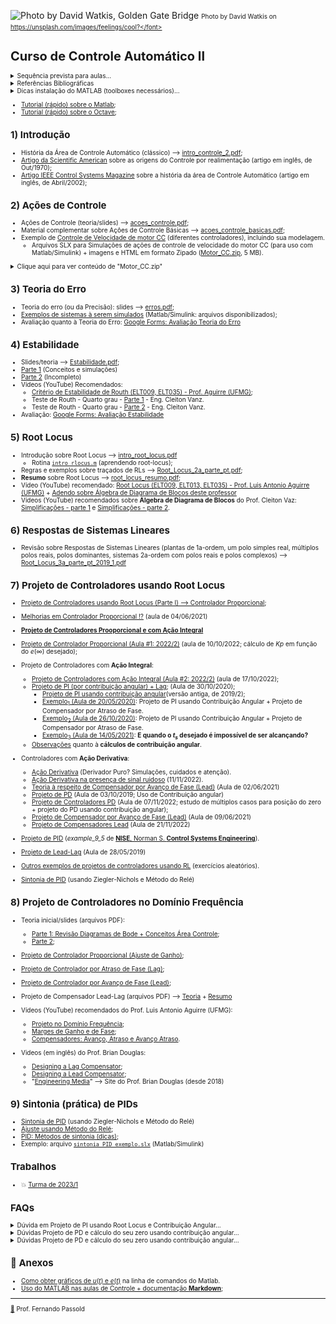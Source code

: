 <!-- ttitle: Controle Automático II -->

![Photo by David Watkis, Golden Gate Bridge](https://images.unsplash.com/photo-1566153580922-16a9709fff30?ixlib=rb-1.2.1&ixid=MnwxMjA3fDB8MHxwaG90by1wYWdlfHx8fGVufDB8fHx8&auto=format&fit=crop&w=1469&q=80) 
<font size="1"> Photo by David Watkis on https://unsplash.com/images/feelings/cool?</font> 

# Curso de Controle Automático II

<details><summary>Sequência prevista para aulas...</summary>
<p>

![gráfico](1_intro/sequencia_aulas.png)

</p>
</details>

<details><summary>Referências Bibliográficas</summary>
<p>

* **NISE**, Norman S. **Engenharia de sistemas de controle**. 7. ed. Rio de Janeiro: LTC, 2017. xiv, 751 p. ISBN 9788521634355. Número de chamada: 681.5 N724e 7.ed.-2017.  

* **NISE**, Norman S. **Engenharia de sistemas de controle**. 7. Rio de Janeiro LTC 2017 1 [Acesso online (via UPF)](https://secure.upf.br/pergamum/biblioteca_s/acesso_login.php?cod_acervo_acessibilidade=5014181&acesso=aHR0cHM6Ly9pbnRlZ3JhZGEubWluaGFiaWJsaW90ZWNhLmNvbS5ici9ib29rcy85Nzg4NTIxNjM0Mzc5&label=acesso%20restrito). ISBN 9788521634379. Acervo BU/UPF: 5014181.

</p>
</details>

<details><summary>Dicas instalação do MATLAB (toolboxes necessários)...</summary>
<p>

> Para os propósitos desta disciplina (Controle Automático I, Controle Automático II e Controle Automático III), é altamente desejável o uso do Matlab/Simulink.
>
> O software Matlab/Simulink normalmente vêm acompanhado de vários "toolboxes" (bibliotecas extras que complementam suas funções), em tal quantidade que sua instalação completa (todos os toolboxes), facilmente pode exigir mais de 30 GBytes de espaço em disco!
> 
> Sugere-se no momento da instalação do Matlab/Simulink, optar-se pela instalação dos seguintes pacotes:
>
> Products:
> MATLAB (**>= Matlab R2017b**)</br>
> [x] **Simulink**</br> 
> [x] **Control System Toolbox**</br>
> [x] **Curve Fitting Toolbox**</br>
>
> A lista acima envolvendo instalação do Matlab versão 2017B realizada num MacOS exigiu:
> Installation Size: 5,759 MB (5,7 Gbytes) 
> (Espaço ocupado numa máquina executando MacOS Monterey; o espaço final pode variar um pouco para sistemas Linux ou Windows)
> 
> Recomenda-se também: </br>
> [x] Symbolic Math Toolbox </br>
> [x] SimEvents </br>
> [x] Simscape </br>
> [x] Simscape Driveline </br>
> [x] Simscape Electronics </br>
> [x] Simscape Fluids </br>
> [x] Simscape Multibody </br>
> 
> **Exemplo real**: Instalação do MATLAB Version: 9.5.0.944444 (R2018b) em Windows 11,com os seguintes toolboxes:
> 
```bash
MATLAB                                                Version 9.5         (R2018b)
Simulink                                              Version 9.2         (R2018b)
Computer Vision System Toolbox                        Version 8.2         (R2018b)
Control System Toolbox                                Version 10.5        (R2018b)
Curve Fitting Toolbox                                 Version 3.5.8       (R2018b)
Data Acquisition Toolbox                              Version 3.14        (R2018b)
Database Toolbox                                      Version 9.0         (R2018b)
Deep Learning Toolbox                                 Version 12.0        (R2018b)
Fixed-Point Designer                                  Version 6.2         (R2018b)
Fuzzy Logic Toolbox                                   Version 2.4         (R2018b)
Image Acquisition Toolbox                             Version 5.5         (R2018b)
Image Processing Toolbox                              Version 10.3        (R2018b)
MATLAB Coder                                          Version 4.1         (R2018b)
MATLAB Distributed Computing Server                   Version 6.13        (R2018b)
Optimization Toolbox                                  Version 8.2         (R2018b)
Parallel Computing Toolbox                            Version 6.13        (R2018b)
Partial Differential Equation Toolbox                 Version 3.1         (R2018b)
Robotics System Toolbox                               Version 2.1         (R2018b)
Sensor Fusion and Tracking Toolbox                    Version 1.0         (R2018b)
Signal Processing Toolbox                             Version 8.1         (R2018b)
SimEvents                                             Version 5.5         (R2018b)
Simscape                                              Version 4.5         (R2018b)
Simscape Driveline                                    Version 2.15        (R2018b)
Simscape Electrical                                   Version 7.0         (R2018b)
Simscape Fluids                                       Version 2.5         (R2018b)
Simscape Multibody                                    Version 6.0         (R2018b)
Simulink 3D Animation                                 Version 8.1         (R2018b)
Simulink Check                                        Version 4.2         (R2018b)
Simulink Coder                                        Version 9.0         (R2018b)
Simulink Control Design                               Version 5.2         (R2018b)
Simulink Coverage                                     Version 4.2         (R2018b)
Simulink Desktop Real-Time                            Version 5.7         (R2018b)
Simulink PLC Coder                                    Version 2.6         (R2018b)
Simulink Real-Time                                    Version 6.9         (R2018b)
Simulink Requirements                                 Version 1.2         (R2018b)
Simulink Test                                         Version 2.5         (R2018b)
Stateflow                                             Version 9.2         (R2018b)
Statistics and Machine Learning Toolbox               Version 11.4        (R2018b)
Symbolic Math Toolbox                                 Version 8.2         (R2018b)
System Identification Toolbox                         Version 9.9         (R2018b)
```

> Exigiu: 15,7 Gbytes de espaço em disco!
</p>
</details>

* [Tutorial (rápido) sobre o Matlab](https://fpassold.github.io/Matlab/tutorial.html);
* [Tutorial (rápido) sobre o Octave](https://fpassold.github.io/Octave/octave_inicio.html);

## 1) Introdução

* História da Área de Controle Automático (clássico) --> [intro_controle_2.pdf](1_intro/intro_controle_2.pdf);
* [Artigo da Scientific American](1_intro/The%20Origins%20of%20Feedback%20Control.pdf) sobre as origens do Controle por realimentação (artigo em inglês, de Out/1970);
* [Artigo IEEE Control Systems Magazine](1_intro/IEEE%20Xplore%20Full-Text%20PDF%20-%20Feeback%20Control-%20An%20Invisible%20Thread%20in%20the%20History%20of%20Technology.pdf) sobre a história da área de Controle Automático (artigo em inglês, de Abril/2002);

## 2) Ações de Controle

* Ações de Controle (teoria/slides) --> [acoes_controle.pdf](2_acoes/acoes_controle.pdf);
* Material complementar sobre Açôes de Controle Básicas --> [acoes_controle_basicas.pdf](2_acoes/acoes_controle_basicas.pdf);
* Exemplo de [Controle de Velocidade de motor CC](Testes_Velocidade_Motor_CC/modelagem_motor_cc.html) (diferentes controladores), incluindo sua modelagem.
    * Arquivos SLX para Simulações de ações de controle de velocidade do motor CC (para uso com Matlab/Simulink) + imagens e HTML em formato Zipado ([Motor_CC.zip](2_acoes/Motor_CC.zip), 5 MB).
    
<details><summary>Clique aqui para ver conteúdo de "Motor_CC.zip"</summary>
<p>

```bash
Downloads % unzip -l Motor_CC.zip
Archive:  Motor_CC.zip
  Length      Date    Time    Name
---------  ---------- -----   ----
        0  08-02-2023 17:07   Motor_CC/
   532911  08-31-2020 16:00   Motor_CC/Armature Controlled DC Motor - Wikipedia.pdf
   616785  08-31-2020 17:40   Motor_CC/Control Tutorials for MATLAB and Simulink - Motor Speed: Simulink Control.pdf
   496414  08-31-2020 17:39   Motor_CC/Control Tutorials for MATLAB and Simulink - Motor Speed: Simulink Modeling.pdf
   672037  08-31-2020 15:53   Motor_CC/Creating a High-Fidelity Model of an Electric Motor for Control System Design and Verification - MATLAB & Simulink.pdf
   196291  08-31-2020 15:52   Motor_CC/DC Motor Model.pdf
   148642  09-01-2020 22:34   Motor_CC/modelagem_motor_cc.html
    11871  09-01-2020 22:34   Motor_CC/modelagem_motor_cc.md
  1456599  09-01-2020 22:34   Motor_CC/modelagem_motor_cc.pdf
    32883  08-31-2020 17:21   Motor_CC/monitoracao_motor_cont_Prop.png
    22922  08-31-2020 17:31   Motor_CC/monitoramento_cont_PD.png
    27987  08-31-2020 17:27   Motor_CC/monitoramento_cont_PI.png
    34142  08-31-2020 17:35   Motor_CC/Motor_CC_Velocidade-modelo_interno.pdf
   154191  08-31-2020 18:55   Motor_CC/Motor_CC_Velocidade-modelo_interno.png
    23847  08-31-2020 17:33   Motor_CC/motor_cc_velocidade-subsistema.pdf
    52161  08-31-2020 18:56   Motor_CC/motor_cc_velocidade-subsistema.png
    38708  08-31-2020 17:28   Motor_CC/motor_cc_velocidade_cont_PD.pdf
   131721  08-31-2020 19:20   Motor_CC/motor_cc_velocidade_cont_PD.png
    37639  08-31-2020 17:23   Motor_CC/motor_cc_velocidade_cont_PI.pdf
    43061  08-31-2020 19:25   Motor_CC/motor_cc_velocidade_cont_PID.pdf
   194239  08-31-2020 19:25   Motor_CC/motor_cc_velocidade_cont_PID.png
    34534  08-31-2020 17:17   Motor_CC/motor_cc_velocidade_cont_Prop.pdf
   129720  08-31-2020 19:06   Motor_CC/motor_cc_velocidade_cont_Prop.png
    28247  08-31-2020 17:16   Motor_CC/motor_cc_velocidade_teste_MA.pdf
    71860  08-31-2020 18:59   Motor_CC/motor_cc_velocidade_teste_MA.png
    15737  08-31-2020 17:47   Motor_CC/motor_phisic_setup.png
    31648  08-31-2020 18:05   Motor_CC/Picture1.png
    34539  08-31-2020 18:15   Motor_CC/Picture2.png
    36338  08-31-2020 18:19   Motor_CC/Picture3.png
    39880  08-31-2020 18:49   Motor_CC/Picture4.png
    30494  08-31-2020 18:51   Motor_CC/Picture44.png
    35633  08-31-2020 17:11   Motor_CC/resposta_PID.png
    25237  08-31-2020 17:30   Motor_CC/resultado_cont_PD.png
    30466  08-31-2020 17:24   Motor_CC/resultado_cont_PI.png
    33204  08-31-2020 17:19   Motor_CC/resultado_cont_Prop.png
    40831  08-31-2020 17:15   Motor_CC/resultado_MA.png
        0  08-02-2023 17:07   Motor_CC/Simulink/
    23960  08-31-2020 17:35   Motor_CC/Simulink/motor_cc_velocidade.slx
    23849  08-31-2020 17:32   Motor_CC/Simulink/motor_cc_velocidade_cont_PD.slx
    23722  08-31-2020 17:27   Motor_CC/Simulink/motor_cc_velocidade_cont_PI.slx
    24127  08-31-2020 17:12   Motor_CC/Simulink/motor_cc_velocidade_cont_PID.slx
    23685  08-31-2020 17:22   Motor_CC/Simulink/motor_cc_velocidade_cont_Prop.slx
    23048  08-31-2020 17:15   Motor_CC/Simulink/motor_cc_velocidade_teste_MA.slx
---------                     -------
  5685810                     43 files
```

Instruções:

* Baixar apenas o arquivo Motor_CC.zio (quase 5 Mbytes);
* Depois descompactar arquivo Motor_CC.zip. 
* Serão gerados vários arquivos a partir da pasta "\Motor_CC"; 
* Nesta pasta busque pelo arquivo "modelagem_motor_cc.html". Abra este arquivo no seu browser preferido. 
* É criando ainda um subdiretório à partir da pasta anterior: \Motor_CC\Simulink", contendo todos os arquivos SLX (diagramas de blocos para Matlab/Simulink). Indique este "path" no Matlab para pode acessar estes arquivos.
* **Obs.:** Executar script `motor.m` ANTES de rodar rotinas SLX do Simulink. Senão Simulink será paralizado com mensagem de erro questionando sobre variáveis desconhecidas). Na janela de console (comandos) do Matlab, basta digitar: `>> motor`.

</p>
</details>

## 3) Teoria do Erro

* Teoria do erro (ou da Precisão): slides --> [erros.pdf](3_erros/erros.pdf);
* [Exemplos de sistemas à serem simulados](Simulink_Erros/Readme.html) (Matlab/Simulink: arquivos disponibilizados);
* Avaliação quanto à Teoria do Erro: [Google Forms: Avaliação Teoria do Erro](https://docs.google.com/forms/d/e/1FAIpQLSf1dYZ52eQAYvpfKVSjnaPG8YJSuukig0y84F19SRApwe4Rsw/viewform)

## 4) Estabilidade

- Slides/teoria --> [Estabilidade.pdf](4_estabilidade/Estabilidade.pdf);
- [Parte 1](estabilidade.html) (Conceitos e simulações)
- [Parte 2](estabilidade2.html) (Incompleto)
- Vídeos (YouTube) Recomendados:
  - [Critério de Estabilidade de Routh (ELT009, ELT035) - Prof. Aguirre (UFMG)](https://www.youtube.com/watch?v=NjyjJ6qtOMs&authuser=1);
  - Teste de Routh - Quarto grau - [Parte 1](https://www.youtube.com/watch?v=XU8Xj7KMTdI&authuser=1) - Eng. Cleiton Vanz.
  - Teste de Routh - Quarto grau - [Parte 2](https://www.youtube.com/watch?v=Th0MQoAclKs&authuser=1) - Eng. Cleiton Vanz.
- Avaliação: [Google Forms: Avaliação Estabilidade](https://docs.google.com/forms/d/e/1FAIpQLSfTMz4hUTPVmExId7o_wwuXPOtGJ8mJjmqOIPfE2QryEfH60Q/viewform)

## 5) Root Locus

* Introdução sobre Root Locus --> [intro_root_locus.pdf](6_RL/intro_root_locus.pdf)
  * Rotina [`intro_rlocus.m`](6_RL/intro_rlocus.m) (aprendendo root-locus);
* Regras e exemplos sobre traçados de RLs --> [Root_Locus_2a_parte_pt.pdf](6_RL/Root_Locus_2a_parte_pt.pdf);
* **Resumo** sobre Root Locus --> [root_locus_resumo.pdf](6_RL/root_locus_resumo.pdf);
* Vídeo (YouTube) recomendado: [Root Locus (ELT009, ELT013, ELT035) - Prof. Luis Antonio Aguirre (UFMG)](https://www.youtube.com/watch?v=OQgDXdpZfXE&authuser=1) + [Adendo sobre Álgebra de Diagrama de Blocos deste professor](6_RL/AdendoaoVideoAlgebradeDiagramadeBlocos.pdf)
* Vídeos (YouTube) recomendados sobre **Álgebra de Diagrama de Blocos** do Prof. Cleiton Vaz: [Simplificações - parte 1](https://www.youtube.com/watch?v=aj7CTW8rHOA&authuser=1) e [Simplificações - parte 2](https://www.youtube.com/watch?v=HOdfgqtAL4c&authuser=1).

## 6) Respostas de Sistemas Lineares

* Revisão sobre Respostas de Sistemas Lineares (plantas de 1a-ordem, um polo simples real, múltiplos polos reais, polos dominantes, sistemas 2a-ordem com polos reais e polos complexos) --> [Root_Locus_3a_parte_pt_2019_1.pdf](5_respostas/Root_Locus_3a_parte_pt_2019_1.pdf)

## 7) Projeto de Controladores usando Root Locus

- [Projeto de Controladores usando Root Locus (Parte I) --> Controlador Proporcional](projeto_usando_root_locus_parte_1.html);
- [Melhorias em Controlador Proporcional !?](Melhora_Kp/melhorias_controlador_proporcional.html) (aula de 04/06/2021)
- [**Projeto de Controladores Prooporcional e com Ação Integral**](PI_parte1.html)
- [Projeto de Controlador Proporcional (Aula #1: 2022/2)](control2inf_2020_2/aula_10102022.html) (aula de 10/10/2022; cálculo de $Kp$ em função do $e(\infty)$ desejado);

- Projeto de Controladores com **Ação Integral**:
  - [Projeto de Controladores com Ação Integral (Aula #2: 2022/2)](control2inf_2020_2/17102022.html) (aula de 17/10/2022);
  - [Projeto de PI (por contribuição angular) + Lag](PI_angular_Lag.html); (Aula de 30/10/2020);
    - [Projeto de PI usando contribuição angular](projeto_controladores_acao_integral_extendido.html)(versão antiga, de 2019/2);
    - [Exemplo$_1$ (Aula de 20/05/2020)](aula_20_05_2020/aula_20_05_2020.html): Projeto de PI usando Contribuição Angular + Projeto de Compensador por Atraso de Fase.
    - [Exemplo$_2$ (Aula de 26/10/2020)](2020_2/PI_Lag_aula_26_10_2020.html): Projeto de PI usando Contribuição Angular + Projeto de Compensador por Atraso de Fase.
    - [Exemplo$_3$ (Aula de 14/05/2021)](controle_2_info_2021_1/aula_14_05_2021.html): **E quando o $t_s$ desejado é impossível de ser alcançando?**
  - [Observações](observacoes_cuidados_contribuicao_angular.html) quanto à **cálculos de contribuição angular**.

- Controladores com **Ação Derivativa**:  
  - [Ação Derivativa](Acao_Derivativa.html) (Derivador Puro? Simulações, cuidados e atenção).
  - [Ação Derivativa na presença de sinal ruidoso](Exemplo_ruido_acao_derivativa/circuito_derivativo.html) (11/11/2022).
  - [Teoria à respeito de Compensador por Avanço de Fase (Lead)](Teoria_PD_Lead/acoes_derivativas.html) (Aula de 02/06/2021)  
  - [Projeto de PD](aula_PD_03out2019.html) (Aula de 03/10/2019; Uso de Contribuição angular)
  - [Projeto de Controladores PD](control2inf_2020_2/aula_07112022.html) (Aula de 07/11/2022; estudo de múltiplos casos para posição do zero + projeto do PD usando contribuição angular);
  - [Projeto de Compensador por Avanço de Fase (Lead)](projeto_Lead/exemplo_lead.html) (Aula de 09/06/2021)
  - [Projeto de Compensadores Lead](control2inf_2020_2/aula_21_11_2022.html) (Aula de 21/11/2022)

- [Projeto de PID](PID/examplo_9_5_PID.html) (*example_9_5* de [**NISE**, Norman S. **Control Systems Engineering**](https://bcs.wiley.com/he-bcs/Books?action=index&itemId=1118170512&bcsId=9295)).

- [Projeto de Lead-Lag](Aula_28_05_2019_lead_lag.html) (Aula de 28/05/2019)

- [Outros exemplos de projetos de controladores usando RL](exercicios/exercicios.html) (exercícios aleatórios).

- [Sintonia de PID](8_Ajuste_PID/Sintonia_PIDs_usando_ZN.html) (usando Ziegler-Nichols e Método do Relé)

## 8) Projeto de Controladores no Domínio Frequência

- Teoria inicial/slides (arquivos PDF):
  - [Parte 1: Revisão Diagramas de Bode + Conceitos Área Controle](10_bode/Cap_10_Tecnicas_Resposta_Frecuencia_parte_1-ptbr.pdf);
  - [Parte 2](10_bode/Cap_10_Tecnicas_Resposta_Frecuencia_2a_parte.pdf);
- [Projeto de Controlador Proporcional (Ajuste de Ganho)](projeto_bode_01.html);
- [Projeto de Controlador por Atraso de Fase (Lag)](lag_bode.html);
- [Projeto de Controlador por Avanço de Fase (Lead)](lead_bode.html);
- Projeto de Compensador Lead-Lag (arquivos PDF) --> [Teoria](10_bode/Projeto_baseado_Resposta_Frequencia_Lag_Lead.pdf) + [Resumo](10_bode/projetos_lead_lag.pdf)

- Vídeos (YouTube) recomendados do Prof. Luis Antonio Aguirre (UFMG):
  - [Projeto no Domínio Frequência](https://www.youtube.com/watch?v=TicWSrtXMvU&authuser=1);
  - [Marges de Ganho e de Fase](https://www.youtube.com/watch?v=NqlbKB8bm6Q&authuser=1);
  - [Compensadores: Avanço, Atraso e Avanço Atraso](https://www.youtube.com/watch?v=M9klBSezRQA&authuser=1).


- Videos (em inglês) do Prof. Brian Douglas:
  - [Designing a Lag Compensator](https://www.youtube.com/watch?v=-4bY4W0hvFA&authuser=1);
  - [Designing a Lead Compensator](https://www.youtube.com/watch?v=rH44ttR3G4Q&authuser=1);
  - "[Engineering Media](https://engineeringmedia.com)" --> Site do Prof. Brian Douglas (desde 2018)


## 9) Sintonia (prática) de PIDs

* [Sintonia de PID](8_Ajuste_PID/Sintonia_PIDs_usando_ZN.html) (usando Ziegler-Nichols e Método do Relé)
* [Ajuste usando Método do Relé](8_Ajuste_PID/ajuste_metodo_rele.pdf);
* [PID: Métodos de sintonia (dicas)](8_Ajuste_PID/PID_metodos_sintonia.pdf);
* Exemplo: arquivo [`sintonia_PID_exemplo.slx`](8_Ajuste_PID/sintonia_PID_exemplo.slx) (Matlab/Simulink)

## Trabalhos

* :boom: [Turma de 2023/1](trabalho_2023_1/trabalho_2023_1.html) 

## FAQs

<details><summary>Dúvida em Projeto de PI usando Root Locus e Contribuição Angular...</summary>
<p>

> Dúvida associada com posição do zero do controlador, o qual achamos por contribuição angular. No arquivo, há dois tipos de tentativa: a primeira seguindo à risca o que estava no material do senhor quanto ao processo de achar o local do zero, e a segunda mudando a equação das somatórias dos polos e zeros, como o senhor poderá ver no arquivo. 
>
> Gostaríamos de saber como podemos proceder nesse caso, e se ele se encaixa na observação feita pelo senhor no material sobre amplitudes excessivas para a ação de controle.
>
> Segue [PDF](FAQ/Dvuidas%20Controlador_PI.pdf) original com a dúvida, acrescido de comentários no próprio PDF.
</p>
</details>

<details><summary>Dúvidas Projeto de PD e cálculo do seu zero usando contribuição angular...</summary>
<p>

> Dúvidas Projeto de PD e cálculo do seu zero usando contribuição angular... --> [PDF](FAQ/observacoes_cuidados_contribuicao_angular.pdf)
</p>
</details>

<details><summary>Dúvidas Projeto de PD e cálculo do seu zero usando contribuição angular...</summary>
<p>

> Dúvida sobre PD e Lead (simulações com Bloco Saturador)... --> [PDF](FAQ/cópia%20de%20Duvida_Controlador_PD_LEAD.pdf)
</p>
</details>


## :speech_balloon: Anexos

- [Como obter gráficos de $u(t)$ e $e(t)$](Acoes_Controle_Erro/acoes_controle_erro.html) na linha de comandos do Matlab.
- [Uso do MATLAB nas aulas de Controle + documentação **Markdown**](sugestao_uso_matlab_em_controle.html);

------

<font size="1">[:musical_note:](https://soundcloud.com/paolitachan/paul-mccartney-wings-live-and) Prof. Fernando Passold</font>

<script language="JavaScript">
<!-- Hide JavaScript...
var LastUpdated = document.lastModified;
<font size="1">
document.writeln ("Last updated: " + LastUpdated);
</font>
// End Hiding -->
</script>